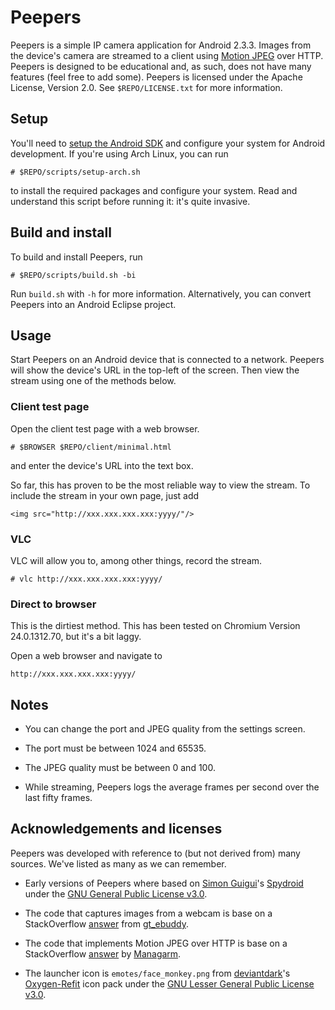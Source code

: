 Peepers
=======

Peepers is a simple IP camera application for Android 2.3.3. Images from the
device's camera are streamed to a client using [Motion
JPEG](http://en.wikipedia.org/wiki/Motion_JPEG) over HTTP. Peepers is designed
to be educational and, as such, does not have many features (feel free to add
some). Peepers is licensed under the Apache License, Version 2.0. See
``$REPO/LICENSE.txt`` for more information.

Setup
-----

You'll need to [setup the Android
SDK](http://developer.android.com/sdk/installing/index.html) and configure your
system for Android development. If you're using Arch Linux, you can run

    # $REPO/scripts/setup-arch.sh

to install the required packages and configure your system. Read and understand
this script before running it: it's quite invasive.

Build and install
-----------------

To build and install Peepers, run

    # $REPO/scripts/build.sh -bi

Run ``build.sh`` with ``-h`` for more information. Alternatively, you can
convert Peepers into an Android Eclipse project.

Usage
-----

Start Peepers on an Android device that is connected to a network. Peepers will
show the device's URL in the top-left of the screen. Then view the stream using
one of the methods below.

### Client test page

Open the client test page with a web browser.

    # $BROWSER $REPO/client/minimal.html

and enter the device's URL into the text box.

So far, this has proven to be the most reliable way to view the stream. To
include the stream in your own page, just add

    <img src="http://xxx.xxx.xxx.xxx:yyyy/"/>

### VLC

VLC will allow you to, among other things, record the stream.

    # vlc http://xxx.xxx.xxx.xxx:yyyy/

### Direct to browser

This is the dirtiest method. This has been tested on Chromium Version
24.0.1312.70, but it's a bit laggy.

Open a web browser and navigate to

    http://xxx.xxx.xxx.xxx:yyyy/

Notes
-----

* You can change the port and JPEG quality from the settings screen.

* The port must be between 1024 and 65535.

* The JPEG quality must be between 0 and 100.

* While streaming, Peepers logs the average frames per second over the last
  fifty frames.

Acknowledgements and licenses
-----------------------------

Peepers was developed with reference to (but not derived from) many sources.
We've listed as many as we can remember.

* Early versions of Peepers where based on
  [Simon Guigui](http://majorkernelpanic.net/)'s
  [Spydroid](https://code.google.com/p/spydroid-ipcamera/) under the
  [GNU General Public License v3.0](http://www.gnu.org/licenses/gpl.html).

* The code that captures images from a webcam is base on a StackOverflow
  [answer](http://stackoverflow.com/a/9046345) from
  [gt_ebuddy](http://stackoverflow.com/users/607637/gt-ebuddy).

* The code that implements Motion JPEG over HTTP is base on a StackOverflow
  [answer](http://stackoverflow.com/a/14835393) by
  [Managarm](http://stackoverflow.com/users/2061551/managarm).

* The launcher icon is ``emotes/face_monkey.png`` from
  [deviantdark](http://deviantdark.deviantart.com/)'s
  [Oxygen-Refit](http://deviantdark.deviantart.com/art/Oxygen-Refit-7019975)
  icon pack under the
  [GNU Lesser General Public License v3.0](http://www.gnu.org/copyleft/lesser.html).

